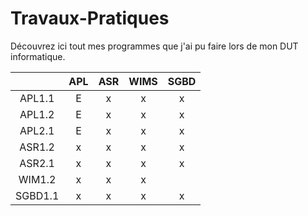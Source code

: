 # Travaux-Pratiques

Découvrez ici tout mes programmes que j'ai pu faire lors de mon DUT informatique.

|        | APL | ASR |WIMS|SGBD|
|:-:     |:-:  |:-:  |:-: | :-:|
| APL1.1 | E   | x   |x   |  x |
| APL1.2 | E   | x   |x   |  x |
| APL2.1 | E   |  x |x    |   x |
| ASR1.2 | x   |  x |x    |   x |
| ASR2.1 | x |  x |x    |   x |
| WIM1.2 | x |  x |x    |   |
| SGBD1.1 | x |  x |x    |   x |

